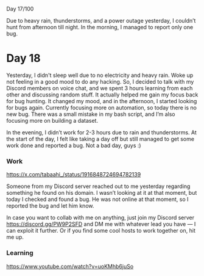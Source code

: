 Day 17/100

Due to heavy rain, thunderstorms, and a power outage yesterday, I couldn’t hunt from afternoon till night. In the morning, I managed to report only one bug.

# Day 18

Yesterday, I didn't sleep well due to no electricity and heavy rain. Woke up not feeling in a good mood to do any hacking. So, I decided to talk with my Discord members on voice chat, and we spent 3 hours learning from each other and discussing random stuff. It actually helped me gain my focus back for bug hunting. It changed my mood, and in the afternoon, I started looking for bugs again. Currently focusing more on automation, so today there is no new bug. There was a small mistake in my bash script, and I’m also focusing more on building a dataset.

In the evening, I didn’t work for 2-3 hours due to rain and thunderstorms. At the start of the day, I felt like taking a day off but still managed to get some work done and reported a bug. Not a bad day, guys :)

### Work

https://x.com/tabaahi_/status/1916848724694782139

Someone from my Discord server reached out to me yesterday regarding something he found on his domain. I wasn’t looking at it at that moment, but today I checked and found a bug. He was not online at that moment, so I reported the bug and let him know. 

In case you want to collab with me on anything, just join my Discord server https://discord.gg/PW9P2SFD and DM me with whatever lead you have — I can exploit it further. Or if you find some cool hosts to work together on, hit me up.

### Learning

https://www.youtube.com/watch?v=uoKMhb6juSo
